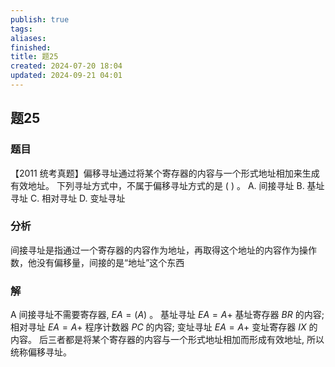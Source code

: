 ```yaml
---
publish: true
tags: 
aliases: 
finished: 
title: 题25
created: 2024-07-20 18:04
updated: 2024-09-21 04:01
---
```

## 题25
### 题目
【2011 统考真题】偏移寻址通过将某个寄存器的内容与一个形式地址相加来生成有效地址。
下列寻址方式中，不属于偏移寻址方式的是 ( ) 。
A. 间接寻址 
B. 基址寻址 
C. 相对寻址 
D. 变址寻址
### 分析
间接寻址是指通过一个寄存器的内容作为地址，再取得这个地址的内容作为操作数，他没有偏移量，间接的是“地址”这个东西
### 解
A
间接寻址不需要寄存器, ${EA} = ( A)$ 。
基址寻址 ${EA} = A +$ 基址寄存器 ${BR}$ 的内容;
相对寻址 ${EA} = A +$ 程序计数器 ${PC}$ 的内容;
变址寻址 ${EA} = A +$ 变址寄存器 ${IX}$ 的内容。
后三者都是将某个寄存器的内容与一个形式地址相加而形成有效地址, 所以统称偏移寻址。